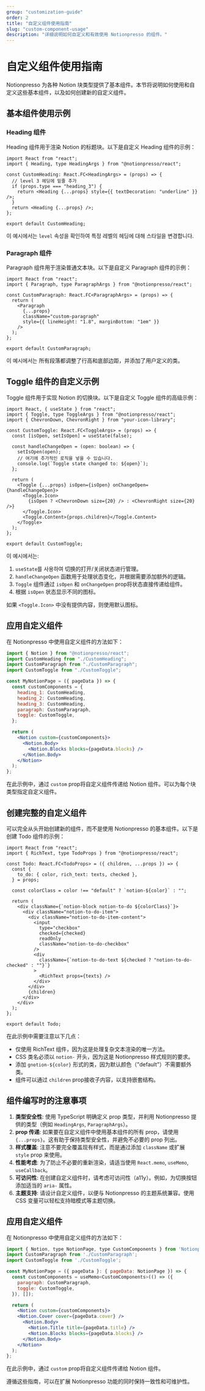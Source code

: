 ```yaml
---
group: "customization-guide"
order: 2
title: "自定义组件使用指南"
slug: "custom-component-usage"
description: "详细说明如何自定义和有效使用 Notionpresso 的组件。"
---
```


# 自定义组件使用指南

Notionpresso 为各种 Notion 块类型提供了基本组件。本节将说明如何使用和自定义这些基本组件，以及如何创建新的自定义组件。

## 基本组件使用示例

### Heading 组件

Heading 组件用于渲染 Notion 的标题块。以下是自定义 Heading 组件的示例：

```tsx
import React from "react";
import { Heading, type HeadingArgs } from "@notionpresso/react";

const CustomHeading: React.FC<HeadingArgs> = (props) => {
  // level 3 헤딩에 밑줄 추가
  if (props.type === "heading_3") {
    return <Heading {...props} style={{ textDecoration: "underline" }} />;
  }
  return <Heading {...props} />;
};

export default CustomHeading;
```

이 예시에서는 `level` 속성을 확인하여 특정 레벨의 헤딩에 대해 스타일을 변경합니다.

### Paragraph 组件

Paragraph 组件用于渲染普通文本块。以下是自定义 Paragraph 组件的示例：

```tsx
import React from "react";
import { Paragraph, type ParagraphArgs } from "@notionpresso/react";

const CustomParagraph: React.FC<ParagraphArgs> = (props) => {
  return (
    <Paragraph
      {...props}
      className="custom-paragraph"
      style={{ lineHeight: "1.8", marginBottom: "1em" }}
    />
  );
};

export default CustomParagraph;
```

이 예시에서는 所有段落都调整了行高和底部边距，并添加了用户定义的类。

## Toggle 组件的自定义示例

Toggle 组件用于实现 Notion 的切换块。以下是自定义 Toggle 组件的高级示例：

```tsx
import React, { useState } from "react";
import { Toggle, type ToggleArgs } from "@notionpresso/react";
import { ChevronDown, ChevronRight } from "your-icon-library";

const CustomToggle: React.FC<ToggleArgs> = (props) => {
  const [isOpen, setIsOpen] = useState(false);

  const handleChangeOpen = (open: boolean) => {
    setIsOpen(open);
    // 여기에 추가적인 로직을 넣을 수 있습니다.
    console.log(`Toggle state changed to: ${open}`);
  };

  return (
    <Toggle {...props} isOpen={isOpen} onChangeOpen={handleChangeOpen}>
      <Toggle.Icon>
        {isOpen ? <ChevronDown size={20} /> : <ChevronRight size={20} />}
      </Toggle.Icon>
      <Toggle.Content>{props.children}</Toggle.Content>
    </Toggle>
  );
};

export default CustomToggle;
```

이 예시에서는:

1. `useState`를 사용하여 切换的打开/关闭状态进行管理。
2. `handleChangeOpen` 函数用于处理状态变化，并根据需要添加额外的逻辑。
3. `Toggle` 组件通过 `isOpen` 和 `onChangeOpen` prop将状态直接传递给组件。
4. 根据 `isOpen` 状态显示不同的图标。

如果 `<Toggle.Icon>` 中没有提供内容，则使用默认图标。

## 应用自定义组件

在 Notionpresso 中使用自定义组件的方法如下：

```jsx
import { Notion } from "@notionpresso/react";
import CustomHeading from "./CustomHeading";
import CustomParagraph from "./CustomParagraph";
import CustomToggle from "./CustomToggle";

const MyNotionPage = ({ pageData }) => {
  const customComponents = {
    heading_1: CustomHeading,
    heading_2: CustomHeading,
    heading_3: CustomHeading,
    paragraph: CustomParagraph,
    toggle: CustomToggle,
  };

  return (
    <Notion custom={customComponents}>
      <Notion.Body>
        <Notion.Blocks blocks={pageData.blocks} />
      </Notion.Body>
    </Notion>
  );
};
```

在此示例中，通过 `custom` prop将自定义组件传递给 Notion 组件。可以为每个块类型指定自定义组件。

## 创建完整的自定义组件

可以完全从头开始创建新的组件，而不是使用 Notionpresso 的基本组件。以下是创建 Todo 组件的示例：

```tsx
import React from "react";
import { RichText, type TodoProps } from "@notionpresso/react";

const Todo: React.FC<TodoProps> = ({ children, ...props }) => {
  const {
    to_do: { color, rich_text: texts, checked },
  } = props;

  const colorClass = color !== "default" ? `notion-${color}` : "";

  return (
    <div className={`notion-block notion-to-do ${colorClass}`}>
      <div className="notion-to-do-item">
        <div className="notion-to-do-item-content">
          <input
            type="checkbox"
            checked={checked}
            readOnly
            className="notion-to-do-checkbox"
          />
          <div
            className={`notion-to-do-text ${checked ? "notion-to-do-checked" : ""}`}
          >
            <RichText props={texts} />
          </div>
        </div>
        {children}
      </div>
    </div>
  );
};

export default Todo;
```

在此示例中需要注意以下几点：

- 仅使用 RichText 组件，因为这是处理复杂文本渲染的唯一方法。
- CSS 类名必须以 `notion-` 开头，因为这是 Notionpresso 样式规则的要求。
- 添加 `gnotion-${color}` 形式的类，因为默认颜色（"default"）不需要额外类。
- 组件可以通过 `children` prop接收子内容，以支持嵌套结构。

## 组件编写时的注意事项

1. **类型安全性**: 使用 TypeScript 明确定义 prop 类型，并利用 Notionpresso 提供的类型（例如 `HeadingArgs`, `ParagraphArgs`）。
2. **prop 传递**: 如果要在自定义组件中使用基本组件的所有 prop，请使用 `{...props}`。这有助于保持类型安全性，并避免不必要的 prop 列出。
3. **样式覆盖**: 注意不要完全覆盖现有样式，而是通过添加 `className` 或扩展 `style` prop 来使用。
4. **性能考虑**: 为了防止不必要的重新渲染，请适当使用 `React.memo`, `useMemo`, `useCallback`。
5. **可访问性**: 在创建自定义组件时，请考虑可访问性（a11y）。例如，为切换按钮添加适当的 `aria-` 属性。
6. **主题支持**: 请设计自定义组件，以便与 Notionpresso 的主题系统兼容。使用 CSS 变量可以轻松支持暗模式等主题切换。

## 应用自定义组件

在 Notionpresso 中使用自定义组件的方法如下：

```jsx
import { Notion, type NotionPage, type CustomComponents } from 'Notionpresso';
import CustomParagraph from './CustomParagraph';
import CustomToggle from './CustomToggle';

const MyNotionPage = ({ pageData }: { pageData: NotionPage }) => {
  const customComponents = useMemo<CustomComponents>(() => ({
    paragraph: CustomParagraph,
    toggle: CustomToggle,
  }), []);

  return (
    <Notion custom={customComponents}>
    <Notion.Cover cover={pageData.cover} />
      <Notion.Body>
        <Notion.Title title={pageData.title} />
        <Notion.Blocks blocks={pageData.blocks} />
      </Notion.Body>
    </Notion>
  );
};
```

在此示例中，通过 `custom` prop将自定义组件传递给 Notion 组件。

遵循这些指南，可以在扩展 Notionpresso 功能的同时保持一致性和可维护性。
